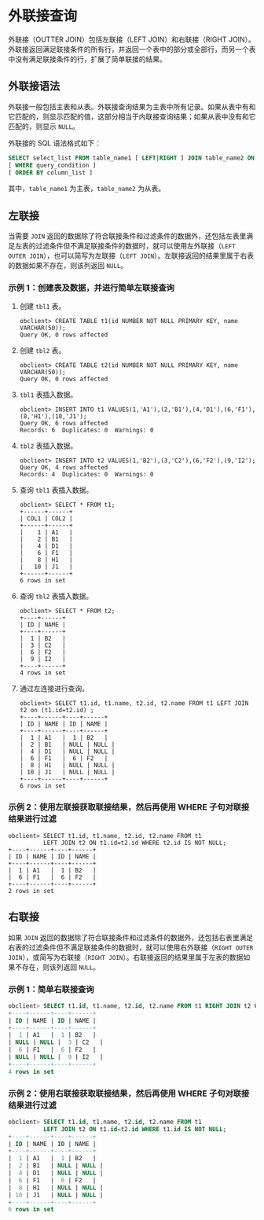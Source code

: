 # 外联接查询

外联接（OUTTER JOIN）包括左联接（LEFT JOIN）和右联接（RIGHT JOIN）。外联接返回满足联接条件的所有行，并返回一个表中的部分或全部行，而另一个表中没有满足联接条件的行，扩展了简单联接的结果。

## 外联接语法

外联接一般包括主表和从表。外联接查询结果为主表中所有记录。如果从表中有和它匹配的，则显示匹配的值，这部分相当于内联接查询结果；如果从表中没有和它匹配的，则显示 `NULL`。

外联接的 SQL 语法格式如下：

```sql
SELECT select_list FROM table_name1 [ LEFT|RIGHT ] JOIN table_name2 ON join_condition
[ WHERE query_condition ]
[ ORDER BY column_list ]
```

其中，`table_name1` 为主表，`table_name2` 为从表。

## 左联接

当需要 `JOIN` 返回的数据除了符合联接条件和过滤条件的数据外，还包括左表里满足左表的过滤条件但不满足联接条件的数据时，就可以使用左外联接（`LEFT OUTER JOIN`），也可以简写为左联接（`LEFT JOIN`）。左联接返回的结果里属于右表的数据如果不存在，则该列返回 `NULL`。

### 示例 1：创建表及数据，并进行简单左联接查询

1. 创建 `tbl1` 表。

   ```unknow
   obclient> CREATE TABLE t1(id NUMBER NOT NULL PRIMARY KEY, name VARCHAR(50));
   Query OK, 0 rows affected
   ```

2. 创建 `tbl2` 表。

   ```unknow
   obclient> CREATE TABLE t2(id NUMBER NOT NULL PRIMARY KEY, name VARCHAR(50));
   Query OK, 0 rows affected
   ```

3. `tbl1` 表插入数据。

   ```unknow
   obclient> INSERT INTO t1 VALUES(1,'A1'),(2,'B1'),(4,'D1'),(6,'F1'),(8,'H1'),(10,'J1');
   Query OK, 6 rows affected
   Records: 6  Duplicates: 0  Warnings: 0
   ```

4. `tbl2` 表插入数据。

   ```unknow
   obclient> INSERT INTO t2 VALUES(1,'B2'),(3,'C2'),(6,'F2'),(9,'I2');
   Query OK, 4 rows affected
   Records: 4  Duplicates: 0  Warnings: 0
   ```

5. 查询 `tbl1` 表插入数据。

   ```unknow
   obclient> SELECT * FROM t1;
   +------+------+
   | COL1 | COL2 |
   +------+------+
   |    1 | A1   |
   |    2 | B1   |
   |    4 | D1   |
   |    6 | F1   |
   |    8 | H1   |
   |   10 | J1   |
   +------+------+
   6 rows in set
   ```

6. 查询 `tbl2` 表插入数据。

   ```unknow
   obclient> SELECT * FROM t2;
   +----+------+
   | ID | NAME |
   +----+------+
   |  1 | B2   |
   |  3 | C2   |
   |  6 | F2   |
   |  9 | I2   |
   +----+------+
   4 rows in set
   ```

7. 通过左连接进行查询。

   ```unknow
   obclient> SELECT t1.id, t1.name, t2.id, t2.name FROM t1 LEFT JOIN t2 on (t1.id=t2.id) ;
   +----+------+----+------+
   | ID | NAME | ID | NAME |
   +----+------+----+------+
   |  1 | A1   |  1 | B2   |
   |  2 | B1   | NULL | NULL |
   |  4 | D1   | NULL | NULL |
   |  6 | F1   |  6 | F2   |
   |  8 | H1   | NULL | NULL |
   | 10 | J1   | NULL | NULL |
   +----+------+----+------+
   6 rows in set
   ```

### 示例 2：使用左联接获取联接结果，然后再使用 WHERE 子句对联接结果进行过滤

```unknow
obclient> SELECT t1.id, t1.name, t2.id, t2.name FROM t1 
          LEFT JOIN t2 ON t1.id=t2.id WHERE t2.id IS NOT NULL;
+----+------+----+------+
| ID | NAME | ID | NAME |
+----+------+----+------+
|  1 | A1   |  1 | B2   |
|  6 | F1   |  6 | F2   |
+----+------+----+------+
2 rows in set
```

右联接
------------------------

如果 `JOIN` 返回的数据除了符合联接条件和过滤条件的数据外，还包括右表里满足右表的过滤条件但不满足联接条件的数据时，就可以使用右外联接（`RIGHT OUTER JOIN`），或简写为右联接（`RIGHT JOIN`）。右联接返回的结果里属于左表的数据如果不存在，则该列返回 `NULL`。

### 示例 1：简单右联接查询

```sql
obclient> SELECT t1.id, t1.name, t2.id, t2.name FROM t1 RIGHT JOIN t2 ON t1.id=t2.id;
+----+------+----+------+
| ID | NAME | ID | NAME |
+----+------+----+------+
|  1 | A1   |  1 | B2   |
| NULL | NULL |  3 | C2   |
|  6 | F1   |  6 | F2   |
| NULL | NULL |  9 | I2   |
+----+------+----+------+
4 rows in set
```

### 示例 2：使用右联接获取联接结果，然后再使用 WHERE 子句对联接结果进行过滤

```sql
obclient> SELECT t1.id, t1.name, t2.id, t2.name FROM t1 
          LEFT JOIN t2 ON t1.id=t2.id WHERE t1.id IS NOT NULL;
+----+------+----+------+
| ID | NAME | ID | NAME |
+----+------+----+------+
|  1 | A1   |  1 | B2   |
|  2 | B1   | NULL | NULL |
|  4 | D1   | NULL | NULL |
|  6 | F1   |  6 | F2   |
|  8 | H1   | NULL | NULL |
| 10 | J1   | NULL | NULL |
+----+------+----+------+
6 rows in set
```
